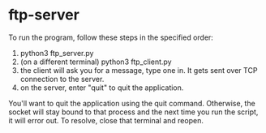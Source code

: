 # ftp-server

To run the program, follow these steps in the specified order:

1) python3 ftp_server.py
2) (on a different terminal) python3 ftp_client.py
3) the client will ask you for a message, type one in. It gets sent over TCP connection to the server.
4) on the server, enter "quit" to quit the application. 

You'll want to quit the application using the quit command. Otherwise, the socket will stay bound to that process 
and the next time you run the script, it will error out. To resolve, close that terminal and reopen.
